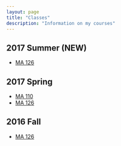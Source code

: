```yaml
---
layout: page
title: "Classes"
description: "Information on my courses"
---
```


## 2017 Summer (NEW)

- [MA 126](/classes/2017/06/ma126/)

## 2017 Spring

- [MA 110](/classes/2017/01/ma110/)
- [MA 126](/classes/2017/01/ma126/)

## 2016 Fall

- [MA 126](https://stevenclontz.github.io/teaching-2016-08-17-fall/)
